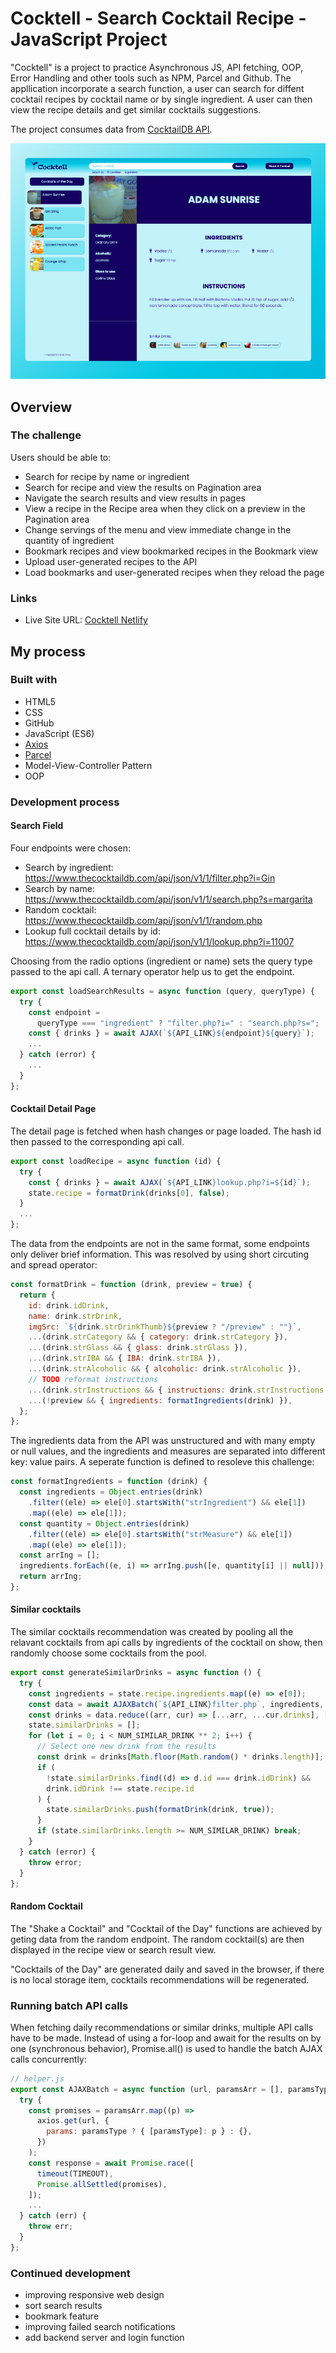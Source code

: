 # Cocktell - Search Cocktail Recipe - JavaScript Project

"Cocktell" is a project to practice Asynchronous JS, API fetching, OOP, Error Handling and other tools such as NPM, Parcel and Github. The appllication incorporate a search function, a user can search for diffent cocktail recipes by cocktail name or by single ingredient. A user can then view the recipe details and get similar cocktails suggestions.

The project consumes data from [CocktailDB API](https://www.thecocktaildb.com/api.php).

![screenshoot](Screenshot-Cocktell.png?raw=true)

## Overview

### The challenge

Users should be able to:

- Search for recipe by name or ingredient
- Search for recipe and view the results on Pagination area
- Navigate the search results and view results in pages
- View a recipe in the Recipe area when they click on a preview in the Pagination area
- Change servings of the menu and view immediate change in the quantity of ingredient
- Bookmark recipes and view bookmarked recipes in the Bookmark view
- Upload user-generated recipes to the API
- Load bookmarks and user-generated recipes when they reload the page

### Links

- Live Site URL: [Cocktell Netlify](https://cocktell.netlify.app/#17248)

## My process

### Built with

- HTML5
- CSS
- GitHub
- JavaScript (ES6)
- [Axios](https://axios-http.com/)
- [Parcel](https://parceljs.org/)
- Model-View-Controller Pattern
- OOP

### Development process

#### Search Field

Four endpoints were chosen:

- Search by ingredient: https://www.thecocktaildb.com/api/json/v1/1/filter.php?i=Gin
- Search by name: https://www.thecocktaildb.com/api/json/v1/1/search.php?s=margarita
- Random cocktail: https://www.thecocktaildb.com/api/json/v1/1/random.php
- Lookup full cocktail details by id: https://www.thecocktaildb.com/api/json/v1/1/lookup.php?i=11007

Choosing from the radio options (ingredient or name) sets the query type passed to the api call. A ternary operator help us to get the endpoint.

```js
export const loadSearchResults = async function (query, queryType) {
  try {
    const endpoint =
      queryType === "ingredient" ? "filter.php?i=" : "search.php?s=";
    const { drinks } = await AJAX(`${API_LINK}${endpoint}${query}`);
    ...
  } catch (error) {
    ...
  }
};
```

#### Cocktail Detail Page

The detail page is fetched when hash changes or page loaded. The hash id then passed to the corresponding api call.

```js
export const loadRecipe = async function (id) {
  try {
    const { drinks } = await AJAX(`${API_LINK}lookup.php?i=${id}`);
    state.recipe = formatDrink(drinks[0], false);
  }
  ...
};
```

The data from the endpoints are not in the same format, some endpoints only deliver brief information. This was resolved by using short circuting and spread operator:

```js
const formatDrink = function (drink, preview = true) {
  return {
    id: drink.idDrink,
    name: drink.strDrink,
    imgSrc: `${drink.strDrinkThumb}${preview ? "/preview" : ""}`,
    ...(drink.strCategory && { category: drink.strCategory }),
    ...(drink.strGlass && { glass: drink.strGlass }),
    ...(drink.strIBA && { IBA: drink.strIBA }),
    ...(drink.strAlcoholic && { alcoholic: drink.strAlcoholic }),
    // TODO reformat instructions
    ...(drink.strInstructions && { instructions: drink.strInstructions }),
    ...(!preview && { ingredients: formatIngredients(drink) }),
  };
};
```

The ingredients data from the API was unstructured and with many empty or null values, and the ingredients and measures are separated into different key: value pairs. A seperate function is defined to resoleve this challenge:

```js
const formatIngredients = function (drink) {
  const ingredients = Object.entries(drink)
    .filter((ele) => ele[0].startsWith("strIngredient") && ele[1])
    .map((ele) => ele[1]);
  const quantity = Object.entries(drink)
    .filter((ele) => ele[0].startsWith("strMeasure") && ele[1])
    .map((ele) => ele[1]);
  const arrIng = [];
  ingredients.forEach((e, i) => arrIng.push([e, quantity[i] || null]));
  return arrIng;
};
```

#### Similar cocktails

The similar cocktails recommendation was created by pooling all the relavant cocktails from api calls by ingredients of the cocktail on show, then randomly choose some cocktails from the pool.

```js
export const generateSimilarDrinks = async function () {
  try {
    const ingredients = state.recipe.ingredients.map((e) => e[0]);
    const data = await AJAXBatch(`${API_LINK}filter.php`, ingredients, "i");
    const drinks = data.reduce((arr, cur) => [...arr, ...cur.drinks], []);
    state.similarDrinks = [];
    for (let i = 0; i < NUM_SIMILAR_DRINK ** 2; i++) {
      // Select one new drink from the results
      const drink = drinks[Math.floor(Math.random() * drinks.length)];
      if (
        !state.similarDrinks.find((d) => d.id === drink.idDrink) &&
        drink.idDrink !== state.recipe.id
      ) {
        state.similarDrinks.push(formatDrink(drink, true));
      }
      if (state.similarDrinks.length >= NUM_SIMILAR_DRINK) break;
    }
  } catch (error) {
    throw error;
  }
};
```

#### Random Cocktail

The "Shake a Cocktail" and "Cocktail of the Day" functions are achieved by geting data from the random endpoint. The random cocktail(s) are then displayed in the recipe view or search result view.

"Cocktails of the Day" are generated daily and saved in the browser, if there is no local storage item, cocktails recommendations will be regenerated.

### Running batch API calls

When fetching daily recommendations or similar drinks, multiple API calls have to be made. Instead of using a for-loop and await for the results on by one (synchronous behavior), Promise.all() is used to handle the batch AJAX calls concurrently:

```js
// helper.js
export const AJAXBatch = async function (url, paramsArr = [], paramsType) {
  try {
    const promises = paramsArr.map((p) =>
      axios.get(url, {
        params: paramsType ? { [paramsType]: p } : {},
      })
    );
    const response = await Promise.race([
      timeout(TIMEOUT),
      Promise.allSettled(promises),
    ]);
    ...
  } catch (err) {
    throw err;
  }
};
```

### Continued development

- improving responsive web design
- sort search results
- bookmark feature
- improving failed search notifications
- add backend server and login function
